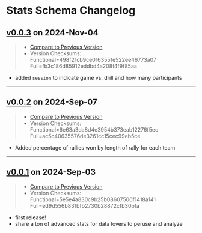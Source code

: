 # Stats Schema Changelog

## [v0.0.3](https://github.com/pbv-public/stats/releases/tag/v0.0.3) on 2024-Nov-04
> * [Compare to Previous Version](https://github.com/pbv-public/stats/compare/v0.0.2...v0.0.3?expand=1)
> * Version Checksums: Functional=498f21cb9ce0163551e522ee46773a07 Full=fb3c186d85912eddbd4a208f4f9f85aa

- added `session` to indicate game vs. drill and how many participants

-------------------------------------
## [v0.0.2](https://github.com/pbv-public/stats/releases/tag/v0.0.2) on 2024-Sep-07
> * [Compare to Previous Version](https://github.com/pbv-public/stats/compare/v0.0.1...v0.0.2?expand=1)
> * Version Checksums: Functional=6e63a3da8d4e3954b373eab12276f5ec Full=ac5c40635576de3261cc15cec99eb5ce

- Added percentage of rallies won by length of rally for each team

-------------------------------------
## [v0.0.1](https://github.com/pbv-public/stats/releases/tag/v0.0.1) on 2024-Sep-03
> * [Compare to Previous Version](https://github.com/pbv-public/stats/compare/v0.0.1^...v0.0.1?expand=1)
> * Version Checksums: Functional=5e5e4a830c9b25b08607506f1418a141 Full=ed9d556b831bfb2730b28872cfb30bfa

- first release!
- share a ton of advanced stats for data lovers to peruse and analyze

